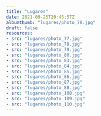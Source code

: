 ```yaml
---
title: "Lugares"
date: 2021-09-25T20:45:57Z
albumthumb: "lugares/photo_78.jpg"
draft: false
resources:
- src: "lugares/photo_77.jpg"
- src: "lugares/photo_78.jpg"
- src: "lugares/photo_79.jpg"
- src: "lugares/photo_80.jpg"
- src: "lugares/photo_83.jpg"
- src: "lugares/photo_84.jpg"
- src: "lugares/photo_85.jpg"
- src: "lugares/photo_86.jpg"
- src: "lugares/photo_87.jpg"
- src: "lugares/photo_88.jpg"
- src: "lugares/photo_108.jpg"
- src: "lugares/photo_109.jpg"
- src: "lugares/photo_110.jpg"
---
```

